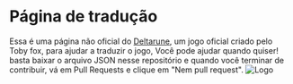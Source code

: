 # Página de tradução
Essa é uma página não oficial do [Deltarune](http://deltarune.com/), um jogo oficial criado pelo Toby fox, para ajudar a traduzir o jogo,
Você pode ajudar quando quiser! basta baixar o arquivo JSON nesse repositório e
quando você terminar de contribuir, vá em Pull Requests e clique em "Nem pull request".
![Logo](https://i.imgur.com/Y7ym2mk.png)
